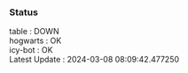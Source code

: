 ### Status


table : DOWN  
hogwarts : OK  
icy-bot : OK  
Latest Update : 2024-03-08 08:09:42.477250

